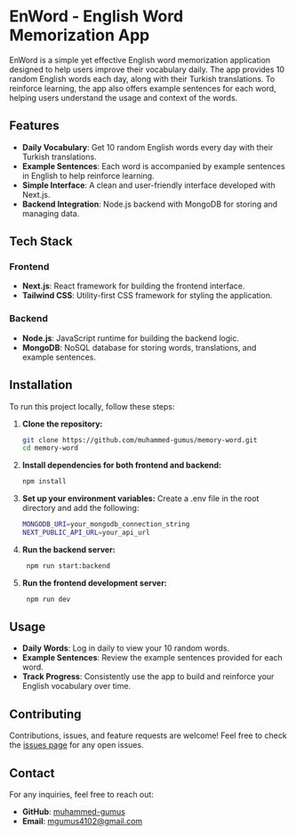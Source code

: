 # EnWord - English Word Memorization App

EnWord is a simple yet effective English word memorization application designed to help users improve their vocabulary daily. The app provides 10 random English words each day, along with their Turkish translations. To reinforce learning, the app also offers example sentences for each word, helping users understand the usage and context of the words.

## Features

- **Daily Vocabulary**: Get 10 random English words every day with their Turkish translations.
- **Example Sentences**: Each word is accompanied by example sentences in English to help reinforce learning.
- **Simple Interface**: A clean and user-friendly interface developed with Next.js.
- **Backend Integration**: Node.js backend with MongoDB for storing and managing data.

## Tech Stack

### Frontend
- **Next.js**: React framework for building the frontend interface.
- **Tailwind CSS**: Utility-first CSS framework for styling the application.

### Backend
- **Node.js**: JavaScript runtime for building the backend logic.
- **MongoDB**: NoSQL database for storing words, translations, and example sentences.

## Installation

To run this project locally, follow these steps:

1. **Clone the repository:**

   ```bash
   git clone https://github.com/muhammed-gumus/memory-word.git
   cd memory-word

2. **Install dependencies for both frontend and backend:**

   ```bash
   npm install
   
3. **Set up your environment variables:**
   Create a .env file in the root directory and add the following:
   
   ```bash
   MONGODB_URI=your_mongodb_connection_string
   NEXT_PUBLIC_API_URL=your_api_url

4. **Run the backend server:**
    
   ```bash
    npm run start:backend

5. **Run the frontend development server:**
   
   ```bash
    npm run dev

## Usage

- **Daily Words**: Log in daily to view your 10 random words.
- **Example Sentences**: Review the example sentences provided for each word.
- **Track Progress**: Consistently use the app to build and reinforce your English vocabulary over time.

## Contributing

Contributions, issues, and feature requests are welcome! Feel free to check the [issues page](https://github.com/muhammed-gumus/memory-word/issues) for any open issues.


## Contact

For any inquiries, feel free to reach out:

- **GitHub**: [muhammed-gumus](https://github.com/muhammed-gumus)
- **Email**: mgumus4102@gmail.com

